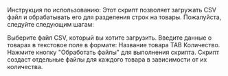 Инструкция по использованию:
Этот скрипт позволяет загружать CSV файл и обрабатывать его для разделения строк на товары. Пожалуйста, следуйте следующим шагам:

Выберите файл CSV, который вы хотите загрузить.
Введите данные о товарах в текстовое поле в формате: Название товара TAB Количество.
Нажмите кнопку "Обработать файлы" для выполнения скрипта.
Скрипт создаст отдельные файлы для каждого товара в зависимости от их количества.
